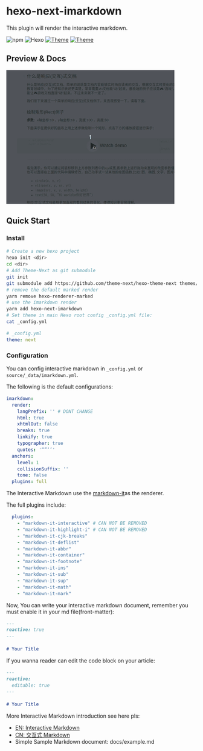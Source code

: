 # hexo-next-imarkdown

This plugin will render the interactive markdown.

![npm](https://img.shields.io/npm/v/hexo-next-imarkdown.svg)
![Hexo](https://img.shields.io/badge/hexo-%3E%3D%203.5.0-blue.svg)
[![Theme](https://img.shields.io/badge/Theme-NexT:7.3.0-blue.svg)](https://theme-next.org)
[![Theme](https://img.shields.io/badge/Theme-Cake:1.1.0-blue.svg)](https://github.com/jiangtj/hexo-theme-cake)

## Preview & Docs
[![image](./imarkdown-ani.gif)](https://riceball.me/article/interative-markdown)

## Quick Start

### Install

```bash
# Create a new hexo project
hexo init <dir>
cd <dir>
# Add Theme-Next as git submodule
git init
git submodule add https://github.com/theme-next/hexo-theme-next themes/next
# remove the default marked render
yarn remove hexo-renderer-marked
# use the imarkdown render
yarn add hexo-next-imarkdown
# Set theme in main Hexo root config _config.yml file:
cat _config.yml
```

```yaml
# _config.yml
theme: next
```

### Configuration

You can config interactive markdown in `_config.yml` or `source/_data/imarkdown.yml`.

The following is the default configurations:

```yml
imarkdown:
  render:
    langPrefix: '' # DONT CHANGE
    html: true
    xhtmlOut: false
    breaks: true
    linkify: true
    typographer: true
    quotes: '“”‘’'
  anchors:
    level: 1
    collisionSuffix: ''
    tone: false
  plugins: full
```

The Interactive Markdown use the [markdown-it](https://github.com/markdown-it/markdown-it)as the renderer.

The full plugins include:

```yml
  plugins:
    - "markdown-it-interactive" # CAN NOT BE REMOVED
    - "markdown-it-highlight-i" # CAN NOT BE REMOVED
    - "markdown-it-cjk-breaks"
    - "markdown-it-deflist"
    - "markdown-it-abbr"
    - "markdown-it-container"
    - "markdown-it-footnote"
    - "markdown-it-ins"
    - "markdown-it-sub"
    - "markdown-it-sup"
    - "markdown-it-math"
    - "markdown-it-mark"
```


Now, You can write your interactive markdown document, remember you must enable it in your md file(front-matter):

````md
---
reactive: true
---

# Your Title
````

If you wanna reader can edit the code block on your article:

````md
---
reactive:
  editable: true
---

# Your Title
````


More Interactive Markdown introduction see here pls:

* [EN: Interactive Markdown](https://riceball.me/imarkdown/en)
* [CN: 交互式 Markdown](https://riceball.me/imarkdown)
* Simple Sample Markdown document: docs/example.md
